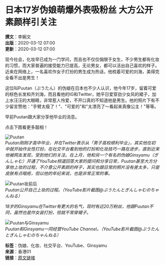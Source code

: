 # 日本17岁伪娘萌爆外表吸粉丝 大方公开素颜样引关注

**撰文**：李婉文  
**出版**：2020-03-12 07:00  
**更新**：2020-03-12 07:00  

现今社会，化妆早已成为一门学问，而且也不仅仅侷限于女生，不少男生都有化妆的习惯，而大家普遍的接受能力已提高，无论男女，都可以活出自己喜欢的样子。近来在网络上，一名喜欢作女子打扮的男生成为热话，他梳着可爱的刘海，美得完全看不出是男生！

这位叫Puutan（ぷうたん）的伪娘在日本也不少人认识，他今年17岁，留着可爱的棕色长发和齐刘海，而且看他的IG和Twitter，她平日爱穿劲少女风的裙子，加上水汪汪的大眼睛，非常惹人怜爱，不开口真的不知道他是男生。他的照片下有不少留言赞他："手臂太瘦了！"、"可爱的"和"太漂亮了〜看起来真像公主！"等等。

早前Puutan跟大家分享他毕业的消息。

点击下图看更多靓相！

![Puutan](https://example.com/puutan_image)  
*Puutan刚刚才高中毕业，并在Twitter表示从「男子高校顺利毕业」，其实他在初中就开始作女性打扮，在社交平台看到他的打扮和化妆技巧一路在进步，直到近来他被网友发现，受到他们的关注。在上月，他和另一个有名的伪娘Ginsyamu（ぎんしゃむ）开通了YouTube频道回答大家的提问和分享日常，Puutan甚至大方分享他上妆的过程，不介意公开素颜的样子，其实也跟日常的照片没有差太多，只是皮肤有点暗疮，但以他的年纪来说，也是非常正常的事。*

![Puutan妆前后](https://example.com/puutan_makeup)  
*Puutan公开自己上妆的过程。（YouTube影片截图@ぷうたんとぎんしゃむのちゃんねる）*

*18岁的Ginsyamu在Twitter有更大的名气，现时有近20万粉丝，他跟Puutan不同，虽然也是作女装打扮，但就不常穿裙子。*

![Puutan与Ginsyamu](https://example.com/puutan_ginsyamu)  
*Puutan和Ginsyamu一同经营YouTube Channel。（YouTube影片截图@ぷうたんとぎんしゃむのちゃんねる）*

**标签**：伪娘、化妆、社交平台、YouTube、Ginsyamu  
**来源**：香港01  
**链接**：[原文链接](https://www.hk01.com/%E5%8D%B3%E6%99%82%E5%A8%9B%E6%A8%82/446422/%E5%A4%9A%E5%9C%96-%E6%97%A5%E6%9C%AC17%E6%AD%B2%E5%81%BD%E5%A8%98%E8%90%8C%E7%88%86%E5%A4%96%E8%A1%A8%E5%90%B8%E7%B2%89%E7%B5%B2-%E5%A4%A7%E6%96%B9%E5%85%AC%E9%96%8B%E7%B4%A0%E9%A1%8F%E6%A8%A3%E5%BC%95%E9%97%9C%E6%B3%A8)